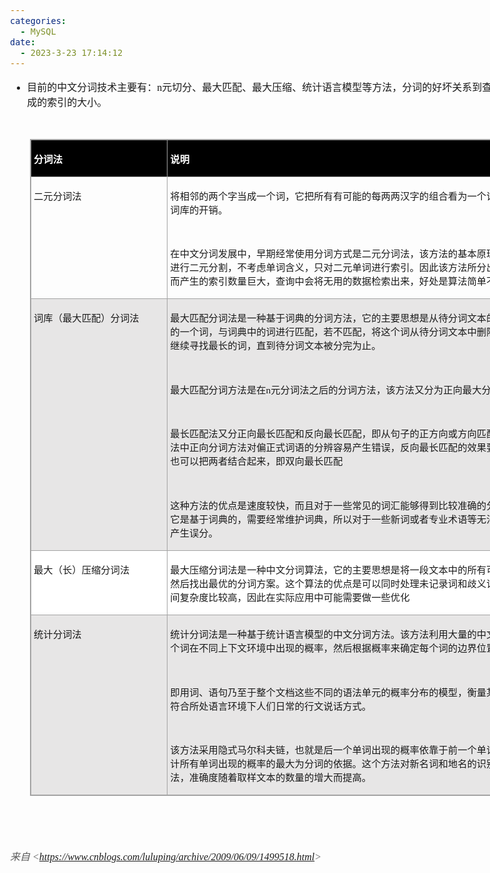 ```yaml
---
categories:
  - MySQL
date:
  - 2023-3-23 17:14:12
---
```


<body lang=zh-CN style='font-family:"Microsoft YaHei UI";font-size:12.0pt'>
<!--StartFragment-->

<div style='direction:ltr;border-width:100%'>

<div style='direction:ltr;margin-top:0in;margin-left:0in;width:9.5256in'>

<div style='direction:ltr;margin-top:0in;margin-left:0in;width:9.5256in'>

<ul type=disc style='direction:ltr;unicode-bidi:embed;margin-top:0in;
 margin-bottom:0in'>
 <li style='margin-top:0;margin-bottom:0;vertical-align:middle'><span
     style='font-family:"Microsoft YaHei UI";font-size:12.0pt'>目前的中文分词技术主要有：</span><span
     style='font-family:"Comic Sans MS";font-size:12.0pt'>n</span><span
     style='font-family:"Microsoft YaHei UI";font-size:12.0pt'>元切分、最大匹配、最大压缩、统计语言模型等方法，分词的好坏关系到查询的准确程度和生成的索引的大小。</span></li>
</ul>

<p style='margin-left:.375in;font-family:"Comic Sans MS";font-size:
11.0pt'>&nbsp;</p>

<div style='direction:ltr'>

<table border=1 cellpadding=0 cellspacing=0 valign=top style='direction:ltr;
 border-collapse:collapse;border-style:solid;border-color:#A3A3A3;border-width:
 1pt;margin-left:.3333in' title="" summary="">
 <tr>
  <td style='border-style:solid;border-color:#A3A3A3;border-width:1pt;
  background-color:black;vertical-align:top;width:2.1805in;padding:2.0pt 3.0pt 2.0pt 3.0pt'>
  <p style='font-family:"Microsoft YaHei UI";font-size:11.5pt;
  color:white'><span style='font-weight:bold'>分词法</span></p>
  </td>
  <td style='border-style:solid;border-color:#A3A3A3;border-width:1pt;
  background-color:black;vertical-align:top;width:6.8819in;padding:2.0pt 3.0pt 2.0pt 3.0pt'>
  <p style='font-family:"Microsoft YaHei UI";font-size:11.5pt;
  color:white'><span style='font-weight:bold'>说明</span></p>
  </td>
 </tr>
 <tr>
  <td style='border-style:solid;border-color:#A3A3A3;border-width:1pt;
  vertical-align:top;width:2.1805in;padding:2.0pt 3.0pt 2.0pt 3.0pt'>
  <p style='font-family:"Microsoft YaHei UI";font-size:11.5pt'>二元分词法</p>
  </td>
  <td style='border-style:solid;border-color:#A3A3A3;border-width:1pt;
  vertical-align:top;width:6.8819in;padding:2.0pt 3.0pt 2.0pt 3.0pt'>
  <p style='font-family:"Microsoft YaHei UI";font-size:11.5pt'>将相邻的两个字当成一个词，它把所有有可能的每两两汉字的组合看为一个词组，这样就没有维护词库的开销。</p>
  <p style='font-family:"Comic Sans MS";font-size:11.5pt'>&nbsp;</p>
  <p style='font-family:"Microsoft YaHei UI";font-size:11.5pt'>在中文分词发展中，早期经常使用分词方式是二元分词法，该方法的基本原理是将包含中文的句子进行二元分割，不考虑单词含义，只对二元单词进行索引。因此该方法所分出的单词数量较多，从而产生的索引数量巨大，查询中会将无用的数据检索出来，好处是算法简单不会漏掉检索的数据。</p>
  </td>
 </tr>
 <tr>
  <td style='border-style:solid;border-color:#A3A3A3;border-width:1pt;
  background-color:#E7E6E6;vertical-align:top;width:2.1805in;padding:2.0pt 3.0pt 2.0pt 3.0pt'>
  <p style='font-family:"Microsoft YaHei UI";font-size:11.5pt'>词库（最大匹配）分词法</p>
  </td>
  <td style='border-style:solid;border-color:#A3A3A3;border-width:1pt;
  background-color:#E7E6E6;vertical-align:top;width:6.8819in;padding:2.0pt 3.0pt 2.0pt 3.0pt'>
  <p style='font-family:"Microsoft YaHei UI";font-size:11.5pt'>最大匹配分词法是一种基于词典的分词方法，它的主要思想是从待分词文本的右侧开始，找出最长的一个词，与词典中的词进行匹配，若不匹配，将这个词从待分词文本中删除，再从剩余的文本中继续寻找最长的词，直到待分词文本被分完为止。</p>
  <p style='font-family:"Comic Sans MS";font-size:11.5pt'>&nbsp;</p>
  <p style='font-size:11.5pt'><span style='font-family:"Microsoft YaHei UI"'
  lang=zh-CN>最大匹配分词方法是在</span><span style='font-family:"Comic Sans MS"'
  lang=en-US>n</span><span style='font-family:"Microsoft YaHei UI"' lang=zh-CN>元分词法之后的分词方法，该方法又分为正向最大分词和逆向最大分词</span></p>
  <p style='font-family:"Comic Sans MS";font-size:11.5pt'>&nbsp;</p>
  <p style='font-family:"Microsoft YaHei UI";font-size:11.5pt'>最长匹配法又分正向最长匹配和反向最长匹配，即从句子的正方向或方向匹配单词。通常最大匹配法中正向分词方法对偏正式词语的分辨容易产生错误，反向最长匹配的效果要好于正向最长匹配。也可以把两者结合起来，即双向最长匹配</p>
  <p style='font-family:"Comic Sans MS";font-size:11.5pt'>&nbsp;</p>
  <p style='font-family:"Microsoft YaHei UI";font-size:11.5pt'>这种方法的优点是速度较快，而且对于一些常见的词汇能够得到比较准确的分词结果。不过，由于它是基于词典的，需要经常维护词典，所以对于一些新词或者专业术语等无法覆盖到的词汇可能会产生误分。</p>
  </td>
 </tr>
 <tr>
  <td style='border-style:solid;border-color:#A3A3A3;border-width:1pt;
  background-color:white;vertical-align:top;width:2.1805in;padding:2.0pt 3.0pt 2.0pt 3.0pt'>
  <p style='font-family:"Microsoft YaHei UI";font-size:11.5pt'>最大（长）压缩分词法</p>
  </td>
  <td style='border-style:solid;border-color:#A3A3A3;border-width:1pt;
  background-color:white;vertical-align:top;width:6.8819in;padding:2.0pt 3.0pt 2.0pt 3.0pt'>
  <p style='font-family:"Microsoft YaHei UI";font-size:11.5pt'>最大压缩分词法是一种中文分词算法，它的主要思想是将一段文本中的所有可能的词语组合起来，然后找出最优的分词方案。这个算法的优点是可以同时处理未记录词和歧义词，但是它的缺点是时间复杂度比较高，因此在实际应用中可能需要做一些优化</p>
  </td>
 </tr>
 <tr>
  <td style='border-style:solid;border-color:#A3A3A3;border-width:1pt;
  background-color:#E7E6E6;vertical-align:top;width:2.1805in;padding:2.0pt 3.0pt 2.0pt 3.0pt'>
  <p style='font-family:"Microsoft YaHei UI";font-size:11.5pt'>统计分词法</p>
  </td>
  <td style='border-style:solid;border-color:#A3A3A3;border-width:1pt;
  background-color:#E7E6E6;vertical-align:top;width:6.8819in;padding:2.0pt 3.0pt 2.0pt 3.0pt'>
  <p style='font-family:"Microsoft YaHei UI";font-size:11.5pt'>统计分词法是一种基于统计语言模型的中文分词方法。该方法利用大量的中文文本语料库，统计每个词在不同上下文环境中出现的概率，然后根据概率来确定每个词的边界位置。</p>
  <p style='font-family:"Comic Sans MS";font-size:11.5pt'>&nbsp;</p>
  <p style='font-family:"Microsoft YaHei UI";font-size:11.5pt'>即用词、语句乃至于整个文档这些不同的语法单元的概率分布的模型，衡量某句话或者词序列是否符合所处语言环境下人们日常的行文说话方式。</p>
  <p style='font-family:"Comic Sans MS";font-size:11.5pt'>&nbsp;</p>
  <p style='font-family:"Microsoft YaHei UI";font-size:11.5pt'>该方法采用隐式马尔科夫链，也就是后一个单词出现的概率依靠于前一个单词出现的概率，最后统计所有单词出现的概率的最大为分词的依据。这个方法对新名词和地名的识别要远远高于最大匹配法，准确度随着取样文本的数量的增大而提高。</p>
  </td>
 </tr>
</table>

</div>

<p style='font-family:"Comic Sans MS";font-size:12.0pt'>&nbsp;</p>

<p style='font-family:"Comic Sans MS";font-size:12.0pt'>&nbsp;</p>

<p><cite style='font-size:12.0pt;color:#595959'><span
style='font-family:"Microsoft YaHei UI"'>来自</span><span style='font-family:
"Comic Sans MS"'> &lt;</span><a
href="https://www.cnblogs.com/luluping/archive/2009/06/09/1499518.html"><span
style='font-family:"Comic Sans MS"'>https://www.cnblogs.com/luluping/archive/2009/06/09/1499518.html</span></a><span
style='font-family:"Comic Sans MS"'>&gt; </span></cite></p>

</div>

</div>

</div>

<!--EndFragment-->
</body>
